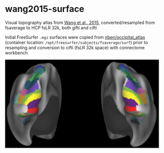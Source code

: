# wang2015-surface

Visual topography atlas from [Wang et al., 2015](https://academic.oup.com/cercor/article/25/10/3911/393661), converted/resampled from fsaverage to HCP fsLR 32k, both gifti and cifti

Initial FreeSurfer `.mgz` surfaces were copied from [nben/occipital_atlas](https://hub.docker.com/r/nben/occipital_atlas) (container location: `/opt/freesurfer/subjects/fsaverage/surf`) prior to resampling and conversion to cifti (fsLR 32k space) with connectome workbench

![image](wang_cifti_screenshot.png)
